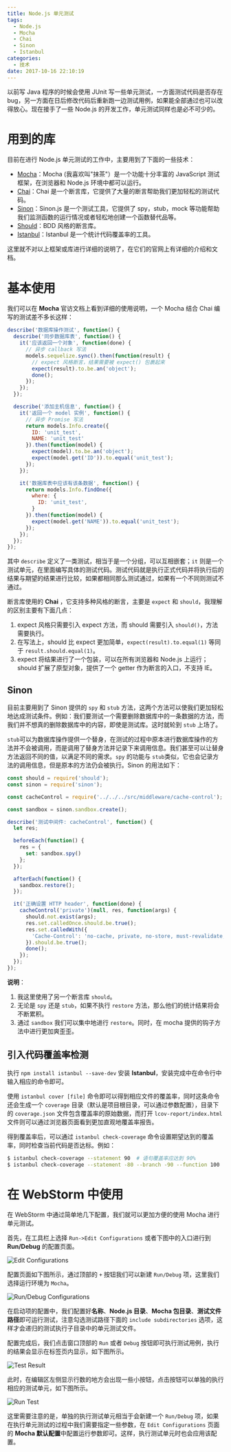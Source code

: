 ```yaml
---
title: Node.js 单元测试
tags:
  - Node.js
  - Mocha
  - Chai
  - Sinon
  - Istanbul
categories:
  - 技术
date: 2017-10-16 22:10:19
---
```



以前写 Java 程序的时候会使用 JUnit 写一些单元测试，一方面测试代码是否存在 bug，另一方面在日后修改代码后重新跑一边测试用例，如果能全部通过也可以改得放心。现在接手了一些 Node.js 的开发工作，单元测试同样也是必不可少的。

<!-- more -->

 # 用到的库

目前在进行 Node.js 单元测试的工作中，主要用到了下面的一些技术：

- [Mocha](http://mochajs.org/)：Mocha (我喜欢叫"抹茶"）是一个功能十分丰富的 JavaScript 测试框架，在浏览器和 Node.js 环境中都可以运行。
- [Chai](http://chaijs.com/)：Chai 是一个断言库，它提供了大量的断言帮助我们更加轻松的测试代码。
- [Sinon](http://sinonjs.org/)：Sinon.js 是一个测试工具，它提供了 spy，stub，mock 等功能帮助我们监测函数的运行情况或者轻松地创建一个函数替代品等。
- [Should](https://github.com/tj/should.js)：BDD 风格的断言库。
- [Istanbul](https://istanbul.js.org/)：Istanbul 是一个统计代码覆盖率的工具。

这里就不对以上框架或库进行详细的说明了，在它们的官网上有详细的介绍和文档。

# 基本使用

我们可以在 **Mocha** 官访文档上看到详细的使用说明，一个 Mocha 结合 Chai 编写的测试差不多长这样：

```javascript
describe('数据库操作测试', function() {
  describe('同步数据库表', function() {
    it('应该返回一个对象', function(done) {
      // 异步 callback 写法
      models.sequelize.sync().then(function(result) {
        // expect 风格断言，结果需要被 expect() 包裹起来
        expect(result).to.be.an('object');
        done();
      });
    });
  });

  describe('添加主机信息', function() {
    it('返回一个 model 实例', function() {
      // 异步 Promise 写法
      return models.Info.create({
        ID: 'unit_test',
        NAME: 'unit_test'
      }).then(function(model) {
        expect(model).to.be.an('object');
        expect(model.get('ID')).to.equal('unit_test');
      });
    });

    it('数据库表中应该有该条数据', function() {
      return models.Info.findOne({
        where: {
          ID: 'unit_test',
        }
      }).then(function(model) {
        expect(model.get('NAME')).to.equal('unit_test');
      });
    });
  });
});
```

其中 `describe` 定义了一类测试，相当于是一个分组，可以互相嵌套；`it` 则是一个测试单元，在里面编写具体的测试代码。测试代码就是执行正式代码并将执行后的结果与期望的结果进行比较，如果都相同那么测试通过，如果有一个不同则测试不通过。

断言库使用的 **Chai** ，它支持多种风格的断言，主要是 `expect` 和 `should`，我理解的区别主要有下面几点：

1. expect 风格只需要引入 expect 方法，而 should 需要引入 `should()`，方法需要执行。
2. 在写法上，should 比 expect 更加简单，`expect(result).to.equal(1)` 等同于 `result.should.equal(1)`。
3. expect 将结果进行了一个包装，可以在所有浏览器和 Node.js 上运行；should 扩展了原型对象，提供了一个 getter 作为断言的入口，不支持 IE。

## Sinon

目前主要用到了 Sinon 提供的 `spy` 和 `stub` 方法，这两个方法可以使我们更加轻松地达成测试条件。例如：我们要测试一个需要删除数据库中的一条数据的方法，而我们并不想真的删除数据库中的内容，即使是测试库。这时就轮到 `stub` 上场了。

`stub`可以为数据库操作提供一个替身，在测试的过程中原本进行数据库操作的方法并不会被调用，而是调用了替身方法并记录下来调用信息。我们甚至可以让替身方法返回不同的值，以满足不同的需求。`spy` 的功能与 `stub`类似，它也会记录方法的调用信息，但是原本的方法仍会被执行。Sinon 的用法如下：

```javascript
const should = require('should');
const sinon = require('sinon');

const cacheControl = require('../../../src/middleware/cache-control');

const sandbox = sinon.sandbox.create();

describe('测试中间件: cacheControl', function() {
  let res;

  beforeEach(function() {
    res = {
      set: sandbox.spy()
    };
  });

  afterEach(function() {
    sandbox.restore();
  });

  it('正确设置 HTTP header', function(done) {
    cacheControl('private')(null, res, function(args) {
      should.not.exist(args);
      res.set.calledOnce.should.be.true();
      res.set.calledWith({
        'Cache-Control': 'no-cache, private, no-store, must-revalidate, max-stale=0, post-check=0, pre-check=0'
      }).should.be.true();
      done();
    });
  });
});
```

**说明**：

1. 我这里使用了另一个断言库 `should`。
2. 无论是 `spy` 还是 `stub`，如果不执行 `restore` 方法，那么他们的统计结果将会不断累积。
3. 通过 `sandbox` 我们可以集中地进行 `restore`。同时，在 mocha 提供的钩子方法中进行更加爽歪歪。

## 引入代码覆盖率检测

执行 `npm install istanbul --save-dev` 安装 **Istanbul**，安装完成中在命令行中输入相应的命令即可。

使用 `istanbul cover [file]` 命令即可以得到相应文件的覆盖率，同时这条命令还会生成一个 `coverage` 目录（默认是项目根目录，可以通过参数配置），目录下的 `coverage.json` 文件包含覆盖率的原始数据，而打开 `lcov-report/index.html` 文件则可以通过浏览器页面看到更加直观地覆盖率报告。

得到覆盖率后，可以通过 `istanbul check-coverage` 命令设置期望达到的覆盖率，同时检查当前代码是否达标。例如：

```bash
$ istanbul check-coverage --statement 90  # 语句覆盖率应达到 90%
$ istanbul check-coverage --statement -80 --branch -90 --function 100  # 80% 语句覆盖率、90% 分支覆盖率和 100% 的函数覆盖率
```

# 在 WebStorm 中使用

在 WebStorm 中通过简单地几下配置，我们就可以更加方便的使用 Mocha 进行单元测试。

首先，在工具栏上选择 `Run->Edit Configurations` 或者下图中的入口进行到 **Run/Debug** 的配置页面。

![Edit Configurations](/images/edit_config.png)

配置页面如下图所示，通过顶部的 `+` 按钮我们可以新建 `Run/Debug` 项，这里我们选择运行环境为 `Mocha`。

![Run/Debug Configurations](/images/run_debug_config.png)

在启动项的配置中，我们配置好**名称**、**Node.js 目录**、**Mocha 包目录**、**测试文件路径**即可运行测试，注意勾选测试路径下面的 `include subdirectories` 选项，这样才会递归的测试执行子目录中的单元测试文件。

配置完成后，我们点击窗口顶部的 `Run` 或者 `Debug` 按钮即可执行测试用例，执行的结果会显示在标签页内显示，如下图所示。

![Test Result](/images/test_result.png)

此时，在编辑区左侧显示行数的地方会出现一些小按钮，点击按钮可以单独的执行相应的测试单元，如下图所示。

![Run Test](/images/run_test.png)

这里需要注意的是，单独的执行测试单元相当于会新建一个 `Run/Debug` 项，如果在执行单元测试的过程中我们需要指定一些参数，在 `Edit Configurations` 页面的 **Mocha 默认配置**中配置运行参数即可。这样，执行测试单元时也会应用该配置。

